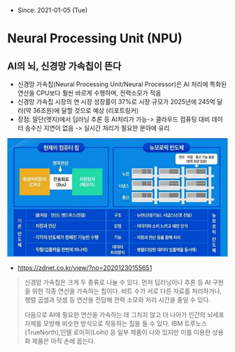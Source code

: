 * Since: 2021-01-05 (Tue)

# Neural Processing Unit (NPU)

## AI의 뇌, 신경망 가속칩이 뜬다

- 신경망 가속칩(Neural Processing Unit/Neural Processor)은 AI 처리에 특화된 연산을 CPU보다 훨씬 바르게 수행하며, 전력소모가 적음
- 신경망 가속칩 시장의 연 시장 성장률이 37%로 시장 규모가 2025년에 245억 달러(약 36조원)에 달할 것으로 예상 (리포트링커)
- 장점: 말단(엣지)에서 딥러닝 추론 등 AI처리가 가능-> 클라우드 컴퓨팅 대비 데이터 송수신 지연이 없음 -> 실시간 처리가 필요한 분야에 유리

<img src='images/npu_vs_cpu.jpg'>

- https://zdnet.co.kr/view/?no=20201230155651

> 신경망 가속칩은 크게 두 종류로 나눌 수 있다. 먼저 딥러닝이나 추론 등 AI 구현을 위한 각종 연산을 가속하는 칩이다. 비트 수가 서로 다른 자료를 처리하거나, 행렬 곱셈과 덧셈 등 연산을 전담해 전력 소모와 처리 시간을 줄일 수 있다.
>
> 다음으로 AI에 필요한 연산을 가속하는 데 그치지 않고 더 나아가 인간의 뇌세포 자체를 모방해 비슷한 방식으로 작동하는 칩을 들 수 있다. IBM 트루노스(TrueNorth),인텔 로이히(Loihi) 등 일부 제품이 나와 있지만 이를 이용한 상용화 제품은 아직 손에 꼽는다.